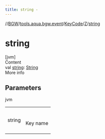```yaml
---
title: string -
---
```

//[BGW](../../../../index.md)/[tools.aqua.bgw.event](../../index.md)/[KeyCode](../index.md)/[Z](index.md)/[string](string.md)



# string  
[jvm]  
Content  
val [string](string.md): [String](https://kotlinlang.org/api/latest/jvm/stdlib/kotlin/-string/index.html)  
More info  


## Parameters  
  
jvm  
  
| | |
|---|---|
| <a name="tools.aqua.bgw.event/KeyCode.Z/string/#/PointingToDeclaration/"></a>string| <a name="tools.aqua.bgw.event/KeyCode.Z/string/#/PointingToDeclaration/"></a><br><br>Key name<br><br>|
  
  



